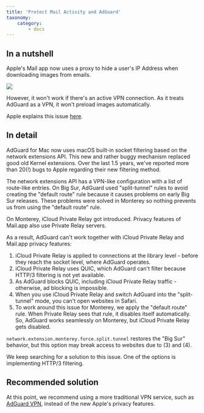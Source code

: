 ```yaml
---
title: 'Protect Mail Activity and AdGuard'
taxonomy:
    category:
        - docs
---
```


## In a nutshell

Apple's Mail app now uses a proxy to hide a user's IP Address when downloading images from emails.

<img src="https://cdn.adguard.com/public/Adguard/kb/MAC/mac_protectMailActivity.png"> 


However, it won't work if there's an active VPN connection. As it treats AdGuard as a VPN, it won't preload images automatically.

Apple explains this issue [here](https://support.apple.com/HT212797).

## In detail

AdGuard for Mac now uses macOS built-in socket filtering based on the network extensions API. This new and rather buggy mechanism replaced good old Kernel extensions. Over the last 1.5 years, we've reported more than 20(!) bugs to Apple regarding their new filtering method.

The network extensions API has a VPN-like configuration with a list of route-like entries.
On Big Sur, AdGuard used "split-tunnel" rules to avoid creating the "default route" rule because it causes problems on early Big Sur releases. These problems were solved in Monterey so nothing prevents us from using the "default route" rule.

On Monterey, iCloud Private Relay got introduced. Privacy features of Mail.app also use Private Relay servers.

As a result, AdGuard can't work together with iCloud Private Relay and Mail.app privacy features:
1. iCloud Private Relay is applied to connections at the library level - before they reach the socket level, where AdGuard operates.
2. iCloud Private Relay uses QUIC, which AdGuard can't filter because HTTP/3 filtering is not yet available.
3. As AdGuard blocks QUIC, including iCloud Private Relay traffic - otherwise, ad blocking is impossible.
4. When you use iCloud Private Relay and switch AdGuard into the "split-tunnel" mode, you can't open websites in Safari. 
5. To work around this issue for Monterey, we apply the "default route" rule. When Private Relay sees that rule, it disables itself automatically.
So, AdGuard works seamlessly on Monterey, but iCloud Private Relay gets disabled.

```network.extension.monterey.force.split.tunnel``` restores the "Big Sur" behavior, but this option may break access to websites due to (3) and (4).

We keep searching for a solution to this issue. One of the options is implementing HTTP/3 filtering.

## Recommended solution

At this point, we recommend using a more traditional VPN service, such as [AdGuard VPN](https://adguard-vpn.com/), instead of the new Apple's privacy features.
